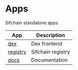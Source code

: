 # Apps

Sifchain standalone apps

| App                         | Description       |
| --------------------------- | ----------------- |
| [dex](/apps/dex/)           | Dex frontend      |
| [registry](/apps/registry/) | Sifchain registry |
| [docs](/apps/docs/)         | Documentation     |
